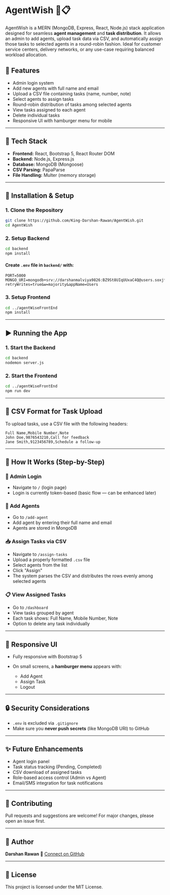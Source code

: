
# AgentWish 🧠📋

AgentWish is a MERN (MongoDB, Express, React, Node.js) stack application designed for seamless **agent management** and **task distribution**. It allows an admin to add agents, upload task data via CSV, and automatically assign those tasks to selected agents in a round-robin fashion. Ideal for customer service centers, delivery networks, or any use-case requiring balanced workload allocation.

## 🚀 Features

- Admin login system
- Add new agents with full name and email
- Upload a CSV file containing tasks (name, number, note)
- Select agents to assign tasks
- Round-robin distribution of tasks among selected agents
- View tasks assigned to each agent
- Delete individual tasks
- Responsive UI with hamburger menu for mobile

---

## 🧱 Tech Stack

- **Frontend:** React, Bootstrap 5, React Router DOM
- **Backend:** Node.js, Express.js
- **Database:** MongoDB (Mongoose)
- **CSV Parsing:** PapaParse
- **File Handling:** Multer (memory storage)

---

## 🔧 Installation & Setup

### 1. Clone the Repository

```bash
git clone https://github.com/King-Darshan-Rawan/AgentWish.git
cd AgentWish
````

### 2. Setup Backend

```bash
cd backend
npm install
```

#### Create `.env` file in `backend/` with:

```env
PORT=5000
MONGO_URI=mongodb+srv://darshanmalviya9826:BZ9St8UIqUUxaC4Q@users.soxjf2g.mongodb.net/?retryWrites=true&w=majority&appName=Users
```

### 3. Setup Frontend

```bash
cd ../agentWiseFrontEnd
npm install
```

---

## ▶️ Running the App

### 1. Start the Backend

```bash
cd backend
nodemon server.js
```

### 2. Start the Frontend

```bash
cd ../agentWiseFrontEnd
npm run dev
```

---

## 📂 CSV Format for Task Upload

To upload tasks, use a CSV file with the following headers:

```csv
Full Name,Mobile Number,Note
John Doe,9876543210,Call for feedback
Jane Smith,9123456789,Schedule a follow-up
```

---

## 🧠 How It Works (Step-by-Step)

### 🔐 Admin Login

* Navigate to `/` (login page)
* Login is currently token-based (basic flow — can be enhanced later)

### 🧍 Add Agents

* Go to `/add-agent`
* Add agent by entering their full name and email
* Agents are stored in MongoDB

### 📥 Assign Tasks via CSV

* Navigate to `/assign-tasks`
* Upload a properly formatted `.csv` file
* Select agents from the list
* Click "Assign"
* The system parses the CSV and distributes the rows evenly among selected agents

### 📋 View Assigned Tasks

* Go to `/dashboard`
* View tasks grouped by agent
* Each task shows: Full Name, Mobile Number, Note
* Option to delete any task individually

---

## 📱 Responsive UI

* Fully responsive with Bootstrap 5
* On small screens, a **hamburger menu** appears with:

  * Add Agent
  * Assign Task
  * Logout

---

## 🔒 Security Considerations

* `.env` is excluded via `.gitignore`
* Make sure you **never push secrets** (like MongoDB URI) to GitHub

---

## ✨ Future Enhancements

* Agent login panel
* Task status tracking (Pending, Completed)
* CSV download of assigned tasks
* Role-based access control (Admin vs Agent)
* Email/SMS integration for task notifications

---

## 🤝 Contributing

Pull requests and suggestions are welcome! For major changes, please open an issue first.

---

## 👤 Author

**Darshan Rawan**
📧 [Connect on GitHub](https://github.com/King-Darshan-Rawan)

---

## 📄 License

This project is licensed under the MIT License.

```


